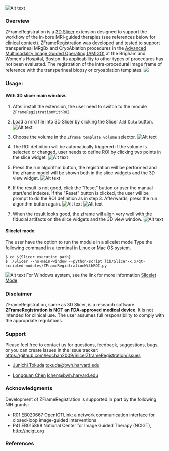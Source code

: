 ![Alt text](ZFrameRegistration.png)

### Overview

ZFrameRegistration is a [3D Slicer](http://slicer.org) extension designed to support the workflow of the in-bore MRI-guided therapies (see references below for [clinical context](http://ncigt.org/prostate-biopsy)). 
ZFrameRegistration was developed and tested to support transperineal MRgBx and CryoAblation procedures in the [Advanced Multimodality Image Guided Operating (AMIGO)](http://www.brighamandwomens.org/research/amigo/default.aspx) at the Brigham and Women's Hospital, Boston. Its applicability to other types of procedures has not been evaluated.
The registration of the intra-procedural image frame of reference with the transperineal biopsy or cryoablation templates.
![](Screenshots/Animation.gif)

### Usage:
#### With 3D slicer main window.
1. After install the extension, the user need to switch to the module `ZFrameRegistrationWithROI`.

2. Load a nrrd file into 3D Slicer by clicking the Slicer `Add Data` button.
![Alt text](Screenshots/AddData.png?raw=true "Add Data")

3. Choose the volume in the `Zframe template volume` selector.
![Alt text](Screenshots/SelectVolume.png?raw=true "Select Volume")

4. The ROI definition will be automatically triggered if the volume is selected or changed, user needs to define ROI by clicking two points in the slice widget.
![Alt text](Screenshots/DefineROI.png?raw=true "Define ROI")

5. Press the run algorithm button, the registration will be performed and the zframe model will be shown both in the slice widgets and the 3D view widget.
![Alt text](Screenshots/RunAlgorithm.png?raw=true "Run Algorithm")

6. If the result is not good, click the "Reset" button or user the manual start/end indexes. If the "Reset" button is clicked, the user will be prompt to do the ROI definition as in step 3.
   Afterwards, press the run algorithm button again.
![Alt text](Screenshots/Retry.png?raw=true "Retry") ![Alt text](Screenshots/RetryManualIndexes.png?raw=true "RetryManualIndexes")

7. When the result looks good, the zframe will align very well with the fiducial artifacts on the slice widgets and the 3D view window.
![Alt text](Screenshots/Validation.png?raw=true "Validation")

#### Slicelet mode
The user have the option to run the module in a slicelet mode
Type the following command in a terminal in Linux or Mac OS system.
~~~~
$ cd ${Slicer_execution_path}
$ ./Slicer --no-main-window --python-script lib/Slicer-x.x/qt-scripted-modules/ZFrameRegistrationWithROI.py
~~~~
![Alt text](Screenshots/Slicelet.png?raw=true "Slicelet")
For Windows system, see the link for more information [Slicelet Mode](https://www.slicer.org/wiki/Documentation/Nightly/Developers/Slicelets)
### Disclaimer

ZFrameRegistration, same as 3D Slicer, is a research software. **ZFrameRegistration is NOT an FDA-approved medical device**. It is not intended for clinical use. The user assumes full responsibility to comply with the appropriate regulations.  

### Support

Please feel free to contact us for questions, feedback, suggestions, bugs, or you can create issues in the issue tracker: https://github.com/leochan2009/SlicerZframeRegistration/issues

* [Junichi Tokuda](https://github.com/tokjun) tokuda@bwh.harvard.edu

* [Longquan Chen](https://github.com/leochan2009) lchen@bwh.harvard.edu

### Acknowledgments

Development of ZFrameRegistration is supported in part by the following NIH grants: 
* R01 EB020667 OpenIGTLink: a network communication interface for closed-loop image-guided interventions
* P41 EB015898 National Center for Image Guided Therapy (NCIGT), http://ncigt.org


### References
